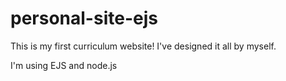 # personal-site-ejs

This is my first curriculum website! I've designed it all by myself. 

I'm using EJS and node.js

